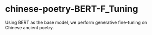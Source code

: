 # chinese-poetry-BERT-F_Tuning
Using BERT as the base model, we perform generative fine-tuning on Chinese ancient poetry.
